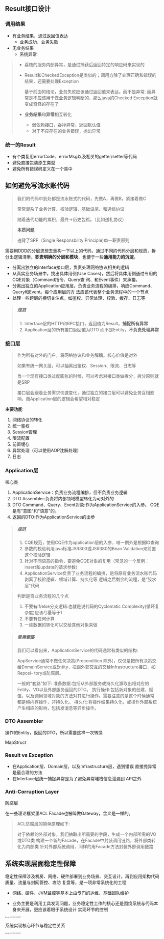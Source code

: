 ## Result接口设计

### 调用结果

- 有业务结果，通过返回值表达
  - 业务成功、业务失败
- 无业务结果
  - 系统异常

> - 荔枝的服务内部异常，是通过捕获后返回特定的响应码来实现的
>
> - Result和CheckedException是类似的；调用方除了处理正确和错误的结果，还需要处理Exception
>
>    基于前面的结论，业务失败应该通过返回值来表达，而不是异常; 而异常是不应该用于做业务逻辑判断的，那么java的Checked Exception就变成奇怪的存在了
>
> - **业务结果**和**异常**相互转化
>   - 弱依赖接口，吞掉异常，返回默认值
>   - 对于不应存在的业务错误，抛出异常



### 统一的Result

- 有个类复用errorCode、errorMsg以及相关的getter/setter等代码
- 避免直接包装原生类型
- 避免所有错误码定义在一个类中

## 如何避免写流水账代码

> 我们的代码中到处都是流水账式的代码，先做A，再做B，紧接着做C
>
> 常常混杂了业务计算、校验逻辑、基础设施、和通信协议
>
> 随着迭代功能的累积，最终->历史包袱。（比如送礼协议）

> **本质问题**
>
> 违背了SRP（Single Responsbility Principle)单一职责原则



需要用DDD的分层思想去重构一下以上的代码，通过不同的代码分层和规范，拆分出逻辑清晰，**职责明确的分层和模块**，也便于一些**通用能力的沉淀**。

- 分离出独立的Interface接口层，负责处理网络协议相关的逻辑
- 从真实业务场景中，找出具体用例(Use Cases)，然后将具体用例通过专用的CQE对象（Command指令、Query查 询、和Event事件）来承接。
- 分离出独立的Application应用层，负责业务流程的编排，响应Command、Query和Event。每个应用层的方 法应该代表整个业务流程中的一个节点
- 处理一些跨层的横切关注点，如鉴权、异常处理、校验、缓存、日志等

> ##### **规范**
>
> 1. Interface层的HTTP和RPC接口，返回值为Result，**捕捉所有异常**
> 2. Application层的所有接口返回值为DTO 而不是Entity，**不负责处理异常**

### 接口层

> 作为所有对外的门户，将网络协议和业务解耦。核心价值是对外
>
> 如果有统一网关层，可以抽离出鉴权、Session、限流、日志等
>
> 当一个现有接口类过度膨胀的时候，可以考虑对接口类做拆分，拆分原则就是SRP
>
> 接口层会跟着业务需求快速变化，通过独立的接口层可以避免业务互相影响，而Application层的逻辑会希望相对稳定

**主要功能**

1. 网络协议的转化
2. 统一鉴权
3. Session管理
4. 限流配置
5. 前置缓存
6. 异常处理（可以使用AOP注解处理）
7. 日志

### Application层

核心类

1. ApplicationService：负责业务流程编排，但不负责业务逻辑
2. DTO Assembler:负责将内部领域模型转化为可对外的
3. DTO Command、Query、Event对象:作为ApplicationService的入参。 CQE是有"意图"和"语意"的。
4. 返回的DTO:作为ApplicationService的出参

> ##### 规范
>
> 1. CQE规范，使用CQE作为application层的入参，唯一例外是根据ID查询
> 2. 参数的校验利用java标准JSR303或JSR380的Bean Validation来前置这个校验逻辑
> 3. 针对不同语意的指令，要避免CQE对象的复用（常见的一个反例：insert和update的请求参数）
> 4. ApplicationService负责了业务流程的编排，是将原有业务流水账代码剥离了校验逻辑、领域计算、持久化等 逻辑之后剩余的流程，是“胶水层”代码

> 判断是否业务流程的几个点
>
> 1. 不要有if/else分支逻辑:也就是说代码的Cyclomatic Complexity(循环复杂度)应该尽量等于1
> 2. 不要有任何计算
> 3. 一些数据的转化可以交给其他对象来做

> ##### 常用套路
>
> 我们可以看出来，ApplicationService的代码通常有类似的结构:
>
> AppService通常不做任何决策(Precondition 除外)，仅仅是把所有决策交给DomainService或Entity，把跟外部交互的交给Infrastructure接口，如Reposi- tory或防腐层。
>
> 一般的“套路”如下:
> 准备数据:包括从外部服务或持久化源取出相对应的Entity、VO以及外部服务返回的DTO。
> 执行操作:包括新对象的创建、赋值，以及调用领域对象的方法对其进行操作。需要注意的是这个时候通常 都是纯内存操作，非持久化。
> 持久化:将操作结果持久化，或操作外部系统产生相应的影响，包括发消息等异步操作。



### DTO Assembler

操作的Entity，返回的DTO，所以需要这样一次转换

MapStruct

### Result vs Exception

- 在Application层、Domain层，以及Infrastructure层，遇到错误 直接抛异常是最合理的方法
- 在Interface层统一捕捉异常是为了避免异常堆栈信息泄漏到 API之外

### Anti-Corruption Layer

防腐层

在一些理论框架里ACL Facade也被叫做Gateway，含义是一样的。

> ACL防腐层的简单原理如下: 
>
> 对于依赖的外部对象，我们抽取出所需要的字段，生成一个内部所需的VO或DTO类 构建一个新的Facade，在Facade中封装调用链路，将外部类转化为内部类 针对外部系统调用，同样的用Facade方法封装外部调用链路

## 系统实现层面稳定性保障

稳定性保障涉及机房、网络、硬件部署到业务场景、交互设计，再到应用架构代码质量、流量与封网管控、攻防 复盘等，是一项非常系统化的工程

- 网络、硬件、JVM监控等基本上由专门的运维、基础团队维护

- 业务主要是利用工具发现问题，业务稳定性工作的核心还是围绕系统与代码本身来开展，更应该着眼于系统设计 实现环节的控制

<img src="/Users/zhangmk/Documents/private/code/gitlab/learning-documents/images/typora/tb2021/image-20221120230448887.png" alt="image-20221120230448887" style="zoom:25%;" />



系统实现核心环节与稳定性关系

<img src="/Users/zhangmk/Documents/private/code/gitlab/learning-documents/images/typora/tb2021/image-20221120232330563.png" alt="image-20221120232330563" style="zoom:25%;" />









